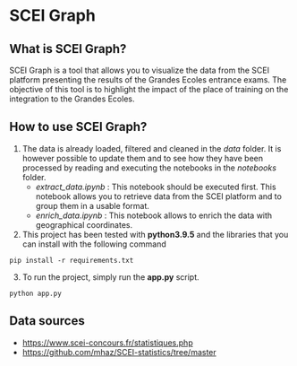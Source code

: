 # SCEI Graph

## What is SCEI Graph?

SCEI Graph is a tool that allows you to visualize the data from the SCEI platform presenting the results of the Grandes Ecoles entrance exams. The objective of this tool is to highlight the impact of the place of training on the integration to the Grandes Ecoles.

## How to use SCEI Graph?

1. The data is already loaded, filtered and cleaned in the *data* folder. It is however possible to update them and to see how they have been processed by reading and executing the notebooks in the *notebooks* folder.
    - *extract_data.ipynb* : This notebook should be executed first. This notebook allows you to retrieve data from the SCEI platform and to group them in a usable format.
    - *enrich_data.ipynb* : This notebook allows to enrich the data with geographical coordinates.
2. This project has been tested with **python3.9.5** and the libraries that you can install with the following command
```shell
pip install -r requirements.txt
```
3. To run the project, simply run the **app.py** script.
```shell
python app.py
```

## Data sources
* https://www.scei-concours.fr/statistiques.php
* https://github.com/mhaz/SCEI-statistics/tree/master